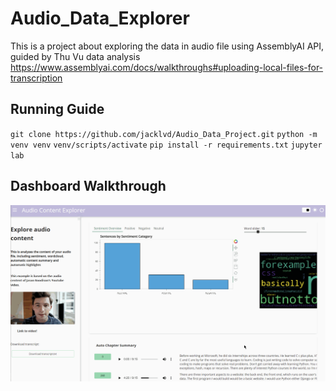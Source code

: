 # Audio_Data_Explorer

This is a project about exploring the data in audio file using AssemblyAI API, guided by Thu Vu data analysis
https://www.assemblyai.com/docs/walkthroughs#uploading-local-files-for-transcription

## Running Guide

`git clone https://github.com/jacklvd/Audio_Data_Project.git`
`python -m venv venv`
`venv/scripts/activate`
`pip install -r requirements.txt`
`jupyter lab`

## Dashboard Walkthrough

<img src='walkthrough.gif' title='Video Walkthrough' width='' alt='Video Walkthrough' />

